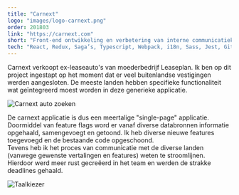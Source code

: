 ```yaml
---
title: "Carnext"
logo: "images/logo-carnext.png"
order: 201803
link: "https://carnext.com"
short: "Front-end ontwikkeling en verbetering van interne communicatiekanalen."
tech: "React, Redux, Saga’s, Typescript, Webpack, i18n, Sass, Jest, Git, Jira, Scrum, Kanban."
---
```


Carnext verkoopt ex-leaseauto's van moederbedrijf Leaseplan. Ik ben op dit project ingestapt op het moment dat er veel buitenlandse vestigingen werden aangesloten. De meeste landen hebben specifieke functionaliteit wat geïntegreerd moest worden in deze generieke applicatie.  

![Carnext auto zoeken](images/projects/carnext01.jpg "Carnext auto zoeken")

De carnext applicatie is dus een meertalige "single-page" applicatie. Doormiddel van feature flags word er vanaf diverse databronnen informatie opgehaald, samengevoegt en getoond. Ik heb diverse nieuwe features toegevoegd en de bestaande code opgeschoond.  
Tevens heb ik het proces van communicatie met de diverse landen (vanwege gewenste vertalingen en features) weten te stroomlijnen. Hierdoor werd meer rust gecreëerd in het team en werden de strakke deadlines gehaald.

![Taalkiezer](images/projects/carnext02.jpg "Taalkiezer")
